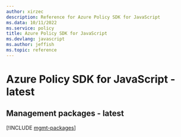 ```yaml
---
author: xirzec
description: Reference for Azure Policy SDK for JavaScript
ms.data: 10/11/2022
ms.service: policy
title: Azure Policy SDK for JavaScript
ms.devlang: javascript
ms.author: jeffish
ms.topic: reference
---
```

# Azure Policy SDK for JavaScript - latest

## Management packages - latest
[!INCLUDE [mgmt-packages](policy-mgmt-index.md)]